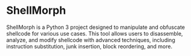 # ShellMorph
ShellMorph is a Python 3 project designed to manipulate and obfuscate shellcode for various use cases. This tool allows users to disassemble, analyze, and modify shellcode with advanced techniques, including instruction substitution, junk insertion, block reordering, and more.
